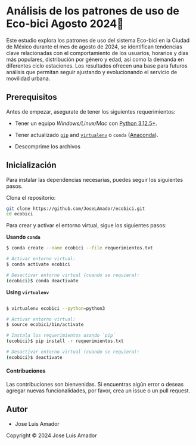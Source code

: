 # Análisis de los patrones de uso de Eco-bici Agosto 2024🚴

Este estudio explora los patrones de uso del sistema Eco-bici en la Ciudad de México durante el mes de agosto de 2024, se identifican tendencias clave relacionadas con el comportamiento de los usuarios, horarios y días más populares, distribución por género y edad, así como la demanda en diferentes ciclo estaciones. Los resultados ofrecen una base para futuros análisis que permitan seguir ajustando y evolucionando el servicio de movilidad urbana.

## Prerequisitos

Antes de empezar, asegurate de tener los siguientes requerimientos:

- Tener un equipo _Windows/Linux/Mac_ con [Python 3.12.5+](https://www.python.org/).
- Tener actualizado [`pip`](https://pip.pypa.io/en/stable/installing/) and [`virtualenv`](https://virtualenv.pypa.io/en/stable/installation/) o `conda` ([Anaconda](https://www.anaconda.com/distribution/)).

- Descomprime los archivos

## Inicialización

Para instalar las dependencias necesarias, puedes seguir los siguientes pasos.

Clona el repositorio:

```bash
git clone https://github.com/JoseLAmador/ecobici.git
cd ecobici
```

Para crear y activar el entorno virtual, sigue los siguientes pasos:

**Usando `conda`**

```bash
$ conda create --name ecobici --file requerimientos.txt

# Activar entorno virtual:
$ conda activate ecobici

# Desactivar entorno virtual (cuando se requiera):
(ecobici)$ conda deactivate
```

**Using `virtualenv`**

```bash

$ virtualenv ecobici --python=python3

# Activar entorno virtual:
$ source ecobici/bin/activate

# Instala los requerimientos usando `pip`
(ecobici)$ pip install -r requerimientos.txt

# Desactivar entorno virtual (cuando se requiera):
(ecobici)$ deactivate
```

#### Contribuciones

Las contribuciones son bienvenidas. Si encuentras algún error o deseas agregar nuevas funcionalidades, por favor, crea un issue o un pull request.

## Autor

- Jose Luis Amador

Copyright &copy; 2024 Jose Luis Amador
